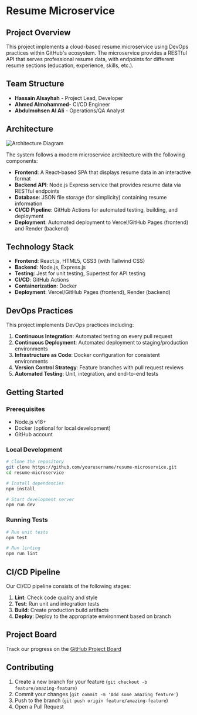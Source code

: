 # Resume Microservice

## Project Overview

This project implements a cloud-based resume microservice using DevOps practices within GitHub's ecosystem. The microservice provides a RESTful API that serves professional resume data, with endpoints for different resume sections (education, experience, skills, etc.).

## Team Structure

- **Hassain Alsayhah** - Project Lead, Developer
- **Ahmed Almohammed**- CI/CD Engineer 
- **Abdulmohsen Al Ali** - Operations/QA Analyst

## Architecture

![Architecture Diagram](docs/architecture-diagram.png)

The system follows a modern microservice architecture with the following components:

- **Frontend**: A React-based SPA that displays resume data in an interactive format
- **Backend API**: Node.js Express service that provides resume data via RESTful endpoints
- **Database**: JSON file storage (for simplicity) containing resume information
- **CI/CD Pipeline**: GitHub Actions for automated testing, building, and deployment
- **Deployment**: Automated deployment to Vercel/GitHub Pages (frontend) and Render (backend)

## Technology Stack

- **Frontend**: React.js, HTML5, CSS3 (with Tailwind CSS)
- **Backend**: Node.js, Express.js
- **Testing**: Jest for unit testing, Supertest for API testing
- **CI/CD**: GitHub Actions
- **Containerization**: Docker
- **Deployment**: Vercel/GitHub Pages (frontend), Render (backend)

## DevOps Practices

This project implements DevOps practices including:

1. **Continuous Integration**: Automated testing on every pull request
2. **Continuous Deployment**: Automated deployment to staging/production environments
3. **Infrastructure as Code**: Docker configuration for consistent environments
4. **Version Control Strategy**: Feature branches with pull request reviews
5. **Automated Testing**: Unit, integration, and end-to-end tests

## Getting Started

### Prerequisites

- Node.js v18+
- Docker (optional for local development)
- GitHub account

### Local Development

```bash
# Clone the repository
git clone https://github.com/yourusername/resume-microservice.git
cd resume-microservice

# Install dependencies
npm install

# Start development server
npm run dev
```

### Running Tests

```bash
# Run unit tests
npm test

# Run linting
npm run lint
```

## CI/CD Pipeline

Our CI/CD pipeline consists of the following stages:

1. **Lint**: Check code quality and style
2. **Test**: Run unit and integration tests
3. **Build**: Create production build artifacts
4. **Deploy**: Deploy to the appropriate environment based on branch

## Project Board

Track our progress on the [GitHub Project Board](https://github.com/yourusername/resume-microservice/projects/1)

## Contributing

1. Create a new branch for your feature (`git checkout -b feature/amazing-feature`)
2. Commit your changes (`git commit -m 'Add some amazing feature'`)
3. Push to the branch (`git push origin feature/amazing-feature`)
4. Open a Pull Request

#
